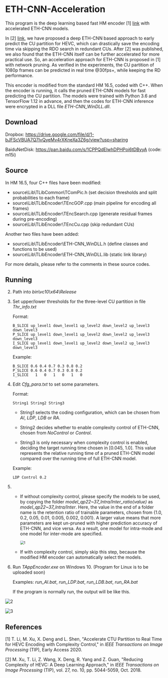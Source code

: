 # ETH-CNN-Acceleration

This program is the deep learning based fast HM encoder [1] [link](https://ieeexplore.ieee.org/abstract/document/9126122) with accelerated ETH-CNN models.

In [2] [link](https://ieeexplore.ieee.org/abstract/document/8384310), we have proposed a deep ETH-CNN based approach to early predict the CU partition for HEVC, which can drastically save the encoding time via skipping the RDO search in redundant CUs. After [2] was published, we also found that the ETH-CNN itself can be further accelerated for more practical use. So, an acceleration approach for ETH-CNN is proposed in [1] with network pruning. As verified in the experiments, the CU partition of 1080p frames can be predicted in real time @30fps+, while keeping the RD performance.

This encoder is modified from the standard HM 16.5, coded with C++. When the encoder is running, it calls the pruned ETH-CNN models for fast predicting the CU partition. The models were trained with Python 3.6 and TensorFlow 1.12 in advance, and then the codes for ETH-CNN inference were encrypted in a DLL file *ETH-CNN_WinDLL.dll*.

## Download

Dropbox: https://drive.google.com/file/d/1-bJFScVBUA7Q7IvQyeMv4rXKneXa3Z6g/view?usp=sharing

BaiduNetDisk: https://pan.baidu.com/s/1CPPQdElwhDPHPoi6tDByyA (code: m15i)

## Source

In HM 16.5, four C++ files have been modified:

- source\Lib\TLibCommon\TComPic.h  (set decision thresholds and split probabilities to each frame)
- source\Lib\TLibEncoder\TEncGOP.cpp  (main pipeline for encoding all frames)
- source\Lib\TLibEncoder\TEncSearch.cpp  (generate residual frames during pre-encoding)
- source\Lib\TLibEncoder\TEncCu.cpp  (skip redundant CUs)

Another two files have been added:

- source\Lib\TLibEncoder\ETH-CNN_WinDLL.h  (define classes and functions to be used)
- source\Lib\TLibEncoder\ETH-CNN_WinDLL.lib  (static link library)

For more details, please refer to the comments in these source codes.

## Running

2. Path into *bin\vc10\x64\Release*

2. Set upper/lower thresholds for the three-level CU partition in file *Thr_info.txt*
  
	Format: 
  
	```
    B_SLICE up_level1 down_level1 up_level2 down_level2 up_level3 down_level3
    P_SLICE up_level1 down_level1 up_level2 down_level2 up_level3 down_level3
    I_SLICE up_level1 down_level1 up_level2 down_level2 up_level3 down_level3
   ```

    Example: 
   
    ```
    B_SLICE 0.6 0.4 0.7 0.3 0.8 0.2
    P_SLICE 0.6 0.4 0.7 0.3 0.8 0.2
    I_SLICE   1   0   1   0   1   0
    ```

3. Edit *Cfg_para.txt* to set some parameters. 

	Format:
	
    ```
	String1 String2 String3
    ```

	- String1 selects the coding configuration, which can be chosen from *AI*, *LDP*, *LDB* or *RA*.
	
	- String2 decides whether to enable complexity control of ETH-CNN, chosen from *NoControl* or *Control*.
	
	- String3 is only necessary when complexity control is enabled, deciding the target running time chosen in [0.045, 1.0]. This value represents the relative running time of a pruned ETH-CNN model compared over the running time of full ETH-CNN model.
	
	Example:
	
	```
	LDP Control 0.2
	```

5. - If without complexity control, please specify the models to be used, by copying the folder *model_qp22~37_Intra/Inter_ratio(value)* as *model_qp22~37_Intra/Inter*. Here, the value in the end of a folder name is the retention ratio of trainable parameters, chosen from {1.0, 0.2, 0.05, 0.01, 0.005, 0.002, 0.001}. A larger value means that more parameters are kept un-pruned with higher prediction accuracy of ETH-CNN, and vice versa. As a result, one model for intra-mode and one model for inter-mode are specified. 

     <img src="1.png" alt="1" style="zoom:75%;" />

   - If with complexity control, simply skip this step, because the modified HM encoder can automatically select the models.

6. Run *TAppEncoder.exe* on Windows 10. (Program for Linux is to be uploaded soon)

   Examples: *run_AI.bat*, *run_LDP.bat*, *run_LDB.bat*, *run_RA.bat*

   If the program is normally run, the output will be like this.

![2](2.png)

![3](3.png)


## References

[1] T. Li, M. Xu, X. Deng and L. Shen, "Accelerate CTU Partition to Real Time for HEVC Encoding with Complexity Control," in *IEEE Transactions on Image Processing* (TIP), Early Access 2020.

[2] M. Xu, T. Li, Z. Wang, X. Deng, R. Yang and Z. Guan, "Reducing Complexity of HEVC: A Deep Learning Approach," in *IEEE Transactions on Image Processing* (TIP), vol. 27, no. 10, pp. 5044-5059, Oct. 2018.
